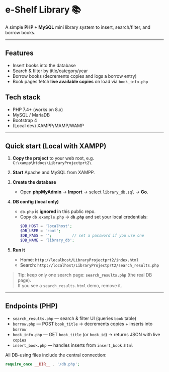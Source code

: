 # e-Shelf Library 📚

A simple **PHP + MySQL** mini library system to insert, search/filter, and borrow books.

---

## Features
- Insert books into the database
- Search & filter by title/category/year
- Borrow books (decrements copies and logs a borrow entry)
- Book pages fetch **live available copies** on load via `book_info.php`

## Tech stack
- PHP 7.4+ (works on 8.x)
- MySQL / MariaDB
- Bootstrap 4
- (Local dev) XAMPP/MAMP/WAMP

---

## Quick start (Local with XAMPP)

1. **Copy the project** to your web root, e.g.  
   `C:\xampp\htdocs\LibraryProjectprt2\`

2. **Start** Apache and MySQL from XAMPP.

3. **Create the database**  
   - Open **phpMyAdmin** → **Import** → select `library_db.sql` → **Go**.

4. **DB config (local only)**  
   - `db.php` is **ignored** in this public repo.  
   - Copy `db.example.php` → **`db.php`** and set your local credentials:
     ```php
     $DB_HOST = 'localhost';
     $DB_USER = 'root';
     $DB_PASS = '';         // set a password if you use one
     $DB_NAME = 'library_db';
     ```

5. **Run it**  
   - Home: `http://localhost/LibraryProjectprt2/index.html`  
   - Search: `http://localhost/LibraryProjectprt2/search_results.php`

> Tip: keep only one search page: **`search_results.php`** (the real DB page).  
> If you see a `search_results.html` demo, remove it.

---

## Endpoints (PHP)
- `search_results.php` — search & filter UI (queries `book` table)  
- `borrow.php` — POST `book_title` → decrements copies + inserts into `borrow`  
- `book_info.php` — GET `book_title` (or `book_id`) → returns JSON with live `copies`  
- `insert_book.php` — handles inserts from `insert_book.html`

All DB-using files include the central connection:
```php
require_once __DIR__ . '/db.php';
